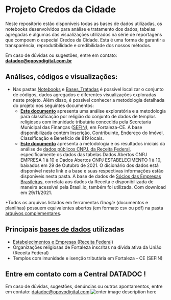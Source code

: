 # Projeto Credos da Cidade

Neste repositório estão disponíveis todas as bases de dados utilizadas, os notebooks desenvolvidos para análise e tratamento dos dados, tabelas agregadas e algumas das visualizações utilizados na série de reportagens que compoem o especial Credos da Cidade. Esta é uma forma de garantir a transparência, reprodutibilidade e credibilidade dos nossos métodos.  

Em caso de dúvidas ou sugestões, entre em contato: **datadoc@opovodigital.com.br**

## Análises, códigos e visualizações:

 - Nas pastas [Notebooks]() e [Bases_Tratadas]()  é possível localizar o conjunto de códigos, dados agregados e diferentes visualizações exploradas neste projeto. Além disso, é possível conhecer a metodologia detalhada do projeto nos seguintes documentos:  
	 - [**Este documento**](https://docs.google.com/document/d/1YJoWsp6kqZd5umcpybZiXI9rSBZetMeV7KGvDf1GWy0/edit?usp=sharing)  apresenta uma análise exploratória e a metodologia para classificação por religião do conjunto de dados de templos religiosos com imunidade tributária concedida pela Secretaria Municipal das Finanças ([SEFIN](https://www.sefin.fortaleza.ce.gov.br/)), em Fortaleza-CE. A base disponibilizada contém Inscrição, Contribuinte, Endereço do Imóvel, Classificação e Benefício de 819  locais.  
	 - [**Este documento**](https://docs.google.com/document/d/1u-cwTM_sQO2UtJcElurrbmkkJXWI_i94iTM6seXRKLk/edit?usp=sharing) apresenta a metodologia e os resultados iniciais da análise de [dados públicos CNPJ, da Receita Federal](https://www.gov.br/receitafederal/pt-br/assuntos/orientacao-tributaria/cadastros/consultas/dados-publicos-cnpj), especificamente os dados das tabelas Dados Abertos CNPJ EMPRESA 1 à 10 e Dados Abertos CNPJ ESTABELECIMENTO 1 à 10, baixados em 29 de Outubro de 2021. O dicionário dos dados está disponível neste link e a base e suas respectivas informações estão disponíveis nesta pasta.  A base de dados de [Sócios das Empresas Brasileiras](https://brasil.io/dataset/socios-brasil/empresas/), correlata aos dados da Receita e disponibilizada de maneira acessível pela Brasil.io, também foi utilizada. Com download em 29/11/2021. 

\*Todos os arquivos listados em ferramentas *Google* (documentos e planilhas) possuem equivalentes abertos (em formato csv ou pdf) na pasta [arquivos complementares](). 

## Principais [bases de dados]() utilizadas 

 - [Estabelecimentos e Empresas (Receita Federal)]((https://www.gov.br/receitafederal/pt-br/assuntos/orientacao-tributaria/cadastros/consultas/dados-publicos-cnpj))
 -  Organizações religiosas de Fortaleza inscritas na dívida ativa da União (Receita Federal)
 - Templos com imunidade e isenção tributária em Fortaleza - CE (SEFIN)

 ## Entre em contato com a Central DATADOC !

 Em caso de dúvidas, sugestões, denúncias ou outros apontamentos, entre em contato: [datadoc@opovodigital.com](mailto:datadoc@opovodigital.com)	
![enter image description here](https://user-images.githubusercontent.com/43644247/146580519-72b35450-f95d-4753-a874-54451625957e.png)

 


